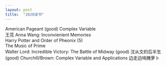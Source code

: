 ```yaml
---
layout: post
title:  "2020读书"
---
```


American Pageant (good)
Complex Variable  
王芫 Anna Wang: Inconvienient Memories  
Harry Potter and Order of Pheonix (5)  
The Music of Prime  
Walter Lord: Incredible Victory: The Battle of Midway (good)
沈从文的后半生 (good)
Churchill/Brown: Complex Variable and Applications
边走边啃腌萝卜


